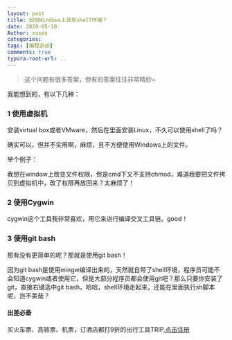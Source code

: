 ```yaml
---
layout: post
title: 如何Windows上具有shell环境？
date: 2020-05-10
Author: xuxeu
categories: 
tags: [编程杂谈]
comments: true
typora-root-url: ..
---
```


> 这个问题有很多答案，但有的答案往往非常精妙~

我能想到的，有以下几种：

### 1 使用虚拟机

安装virtual box或者VMware，然后在里面安装Linux，不久可以使用shell了吗？

确实可以，但并不实用啊，麻烦，且不方便使用Windows上的文件。

举个例子：

我想在window上改变文件权限，但是cmd下又不支持chmod，难道我要把文件拷贝到虚拟机中，改了权限再放回来？太麻烦了！

### 2 使用Cygwin

cygwin这个工具我非常喜欢，用它来进行编译交叉工具链。good！

### 3 使用git bash

那有没有更简单的呢？那就是使用git bash！

因为git bash是使用mingw编译出来的，天然就自带了shell环境，程序员可能不会知道cygwin或者使用它，但是大部分程序员都会使用git吧？那么只要你安装了git，直接右键选中git bash，哈哈，shell环境走起来，还能在里面执行sh脚本呢，岂不美哉？

#### 出差必备

买火车票、高铁票、机票，订酒店都打9折的出行工具TRIP,[点击注册](https://h5.itrip.world/#/register/6tpd1Z)